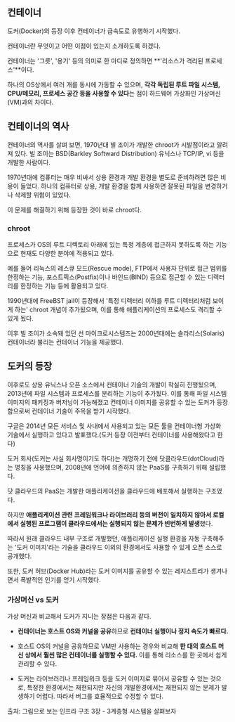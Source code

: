  ## 컨테이너 

도커(Docker)의 등장 이후 컨테이너가 급속도로 유행하기 시작했다.

컨테이너란 무엇이고 어떤 이점이 있는지 소개하도록 하겠다.

컨테이너는 '그릇', '용기' 등의 의미로 한 마디로 정의하면 **'리소스가 격리된 프로세스'**이다.

하나의 OS상에서 여러 개를 동시에 가동할 수 있으며,  **각각 독립된 루트 파일 시스템, CPU/메모리, 프로세스 공간 등을 사용할 수 있다**는 점이 하드웨어 가상화인 가상머신(VM)과의 차이다.


## 컨테이너의 역사

컨테이너의 역사를 살펴 보면, 1970년대 빌 조이가 개발한 chroot가 시발점이라고 알려져 있다. 빌 조이는 BSD(Barkley Softward Distribution) 유닉스나 TCP/IP, vi 등을 개발한 사람이다.

1970년대에 컴퓨터는 매우 비싸서 상용 환경과 개발 환경을 별도로 준비하려면 많은 비용이 들었다. 하나의 컴퓨터로 상용, 개발 환경을 함께 사용하면 잘못된 파일을 변경하거나 삭제할 위험이 있었다.

이 문제를 해결하기 위해 등장한 것이 바로 chroot다.

### chroot 
프로세스가 OS의 루트 디렉토리 아래에 있는 특정 계층에 접근하지 못하도록 하는 기능으로 현재도 다양한 분야에 적용되고 있다.

예를 들어 리눅스의 레스큐 모드(Rescue mode), FTP에서 사용자 단위로 접근 범위를 한정하는 기능, 포스트픽스(Postfix)이나 바인드(BIND) 등으로 접근할 수 있는 디렉터리를 한정하는 기능 등에 활용되고 있다.

1990년대에 FreeBST jail이 등장해서 '특정 디렉터리 이하를 루트 디렉터리처럼 보이게 하는' chroot 개념이 추가됬으며, 이를 통해 애플리케이션의 프로세스도 격리할 수 있게 됬다.

이후 빌 조이가 소속돼 있던 선 마이크로시스템즈는 2000년대에는 솔라리스(Solaris) 컨테이너라 불리는 컨테이너 기능을 제공했다.


## 도커의 등장

이후로도 상용 유닉스나 오픈 소스에서 컨테이너 기술의 개발이 착실히 진행됬으며, 2013년에 파일 시스템과 프로세스를 분리하는 기능이 추가됬다. 이를 통해 파일 시스템 이미지의 패키징과 버저닝이 가능해졌고 컨테이너 이미지를 공유할 수 있는 도커가 등장함으로써 컨테이너 기술이 주목을 받기 시작했다.

구글은 2014년 모든 서비스 및 사내에서 사용되고 있는 모든 툴을 컨테이너형 가상화 기술에서 실행하고 있다고 발표했다.(도커 등장 이전부터 컨테이너를 사용해왔다고 한다)


도커 회사(도커는 사실 회사명이기도 하다)는 개명하기 전에 닷클라우드(dotCloud)라는 명칭을 사용했으며, 2008년에 언어에 의존하지 않는 PaaS를 구축하기 위해 설립했다.

닷 클라우드의 PaaS는 개발한 애플리케이션을 클라우드에 배포해서 실행하는 구조였다.

하지만 **애플리케이션 관련 프레임워크나 라이브러리 등의 버전이 일치하지 않아서 로컬에서 실행된 프로그램이 클라우드에서는 실행되지 않는 문제가 빈번하게 발생**했다.

따라서 원래 클라우드 내부 구조로 개발했던, 애플리케이션 실행 환경을 자동 구축해주는 '도커 이미지'라는 기술을 클라우드 이외의 환경에서도 사용할 수 있게 오픈 소스로 공개했다.

또한, 도커 허브(Docker Hub)라는 도커 이미지를 공유할 수 있는 레지스트리가 생겨나면서 폭발적인 인기를 얻기 시작했다.

### 가상머신 vs 도커 
가상 머신과 비교해서 도커가 지니는 장점은 다음과 같다.

- **컨테이너는 호스트 OS와 커널을 공유**하므로 **컨테이너 실행이나 정지 속도가 빠르다.**

- 호스트 OS의 커널을 공유하므로 VM만 사용하는 경우와 비교해 **한 대의 호스트 머신 상에서 훨씬 많은 컨테이너를 실행할 수 있다.** 이를 통해 리소스를 한 곳에서 쉽게 관리할 수 있다.

- 도커는 라이브러리나 프레임워크 등을 도커 이미지로 묶어서 공유할 수 있는 것으로, 특정한 환경에서는 재현되지만 자신의 개발환경에서는 재현되지 않는 문제가 발생하기 어렵다. 따라서 버그를 효율적으로 수정할 수 있다.



출처: 그림으로 보는 인프라 구조 3장 - 3계층형 시스템을 살펴보자
